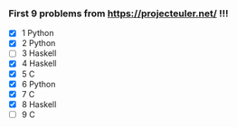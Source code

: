 ### First 9 problems from https://projecteuler.net/ !!!

- [x] 1 Python
- [x] 2 Python
- [ ] 3 Haskell
- [x] 4 Haskell
- [x] 5 C
- [x] 6 Python
- [x] 7 C
- [x] 8 Haskell
- [ ] 9 C
